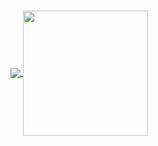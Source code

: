 ### 

<!--- Adding Github status ---> 
<a href="https://github.com/berserkhmdvhb/berserkhmdvhb">
  <img align="center" src="https://github-readme-stats.vercel.app/api?username=berserkhmdvhb&show_icons=true&theme=transparent" />
</a>
<!--- Showing Top Languages Used ---> 
<a href="https://github.com/berserkhmdvhb/berserkhmdvhb">
  <img align="center" src="https://github-readme-stats.vercel.app/api/top-langs/?username=berserkhmdvhb&layout=compact&theme=transparent" height = "200"/>
</a>



